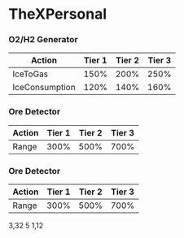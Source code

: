 # TheXPersonal

<h3> O2/H2 Generator </h3>

Action | Tier 1 | Tier 2 | Tier 3
------------ | ------------- | ------------- | -------------
IceToGas | 150% | 200% | 250%
IceConsumption | 120% | 140% | 160%



<h3> Ore Detector  </h3>

Action | Tier 1 | Tier 2 | Tier 3
------------ | ------------- | ------------- | -------------
Range | 300% | 500% | 700%


<h3> Ore Detector  </h3>

Action | Tier 1 | Tier 2 | Tier 3
------------ | ------------- | ------------- | -------------
Range | 300% | 500% | 700%

3,32
5
1,12
